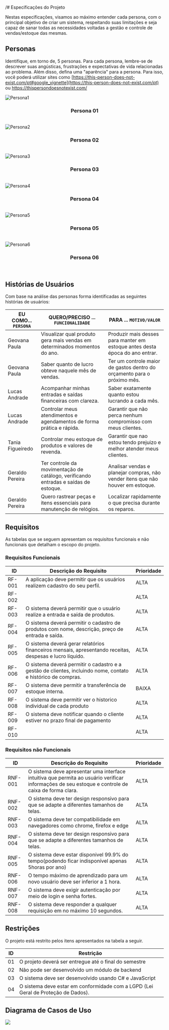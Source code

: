 /# Especificações do Projeto

Nestas especificações, visamos ao máximo entender cada persona, com o principal objetivo de criar um sistema, respeitando suas limitações e seja capaz 
de sanar todas as necessidades voltadas a gestão e controle de vendas/estoque das mesmas.

## Personas

Identifique, em torno de, 5 personas. Para cada persona, lembre-se de descrever suas angústicas, frustrações e expectativas de vida relacionadas ao problema. Além disso, defina uma "aparência" para a persona. Para isso, você poderá utilizar sites como [https://this-person-does-not-exist.com/pt#google_vignette](https://this-person-does-not-exist.com/pt) ou https://thispersondoesnotexist.com/ 


<img src="https://github.com/ICEI-PUC-Minas-PMV-ADS/pmv-ads-2025-1-e2-proj-int-t3-autonomize/blob/c68b1d6eff6adff121fbcfbab58807eda6cbe09b/docs/personas/GeovanaPaula-Persona.jpg" alt="Persona1"/>

<h3><p align="center"><b>Persona 01</b></p></h2></br>

<img src="https://github.com/ICEI-PUC-Minas-PMV-ADS/pmv-ads-2025-1-e2-proj-int-t3-autonomize/blob/c68b1d6eff6adff121fbcfbab58807eda6cbe09b/docs/personas/LucasAndrade-Persona.jpg" alt="Persona2"/>

<h3><p align="center"><b>Persona 02</b></p></h2></br>

<img src="https://github.com/ICEI-PUC-Minas-PMV-ADS/pmv-ads-2025-1-e2-proj-int-t3-autonomize/blob/586fd086e60cf6f999c70f869c83a44608054b67/docs/personas/TaniaFigueiredo-Persona.jpg" alt="Persona3">

<h3><p align="center"><b>Persona 03</b></p></h2></br>

<img src="https://github.com/ICEI-PUC-Minas-PMV-ADS/pmv-ads-2025-1-e2-proj-int-t3-autonomize/blob/d44a05de6b31d3c17d0c07648abc4fa6b0e852a9/docs/personas/JoaoSilva-Persona.png" alt="Persona4">

<h3><p align="center"><b>Persona 04</b></p></h2></br>

<img src="https://github.com/ICEI-PUC-Minas-PMV-ADS/pmv-ads-2025-1-e2-proj-int-t3-autonomize/blob/dc6e28062fcbfea820c5d8d615304862f7c06bd3/docs/personas/ValdireneSantos-Persona.png" alt="Persona5">

<h3><p align="center"><b>Persona 05</b></p></h2></br>

<img src="https://github.com/ICEI-PUC-Minas-PMV-ADS/pmv-ads-2025-1-e2-proj-int-t3-autonomize/blob/dc6e28062fcbfea820c5d8d615304862f7c06bd3/docs/personas/GeraldoPereira-Persona.png" alt="Persona6">

<h3><p align="center"><b>Persona 06</b></p></h2></br>

## Histórias de Usuários

Com base na análise das personas forma identificadas as seguintes histórias de usuários:

|EU COMO... `PERSONA`| QUERO/PRECISO ... `FUNCIONALIDADE` |PARA ... `MOTIVO/VALOR`                 |
|--------------------|------------------------------------|----------------------------------------|
|Geovana Paula  | Visualizar qual produto gera mais vendas em determinados momentos do ano. | Produzir mais desses para  manter em estoque antes desta época do ano entrar.|
|Geovana Paula       | Saber quanto de lucro obteve naquele mês de vendas.                 | Ter um controle maior de gastos dentro do orçamento para o próximo mês. |
|Lucas Andrade       | Acompanhar minhas entradas e saídas financeiras com clareza.                 | Saber exatamente quanto estou lucrando a cada mês. |
|Lucas Andrade       | Controlar meus atendimentos e agendamentos de forma prática e rápida.                 | Garantir que não perca nenhum compromisso com meus clientes. |
|Tania Figueiredo       | Controlar meu estoque de produtos e valores de revenda.                 | Garantir que nao estou tendo prejuizo e melhor atender meus clientes. |
|Geraldo Pereira| Ter controle da movimentação de catálogo, verificando entradas e saídas de estoque.|Analisar vendas e planejar compras, não vender itens que não houver em estoque. |
| Geraldo Pereira | Quero rastrear peças e itens essenciais para manutenção de relógios. | Localizar rapidamente o que precisa durante os reparos.| Geraldo Pereira | Receber alertas quando o estoque de peças específicas estiver baixo. | Fazer pedidos com antecedência e não ficar sem material. | Geraldo Pereira | Quero garantir que sempre tenha mercadorias para reposição | Atender todos os clientes sem atrasos.


## Requisitos

As tabelas que se seguem apresentam os requisitos funcionais e não funcionais que detalham o escopo do projeto.

### Requisitos Funcionais

|ID    | Descrição do Requisito  | Prioridade |
|------|-----------------------------------------|----|
|RF-001| A aplicação deve permitir que os usuários realizem cadastro do seu perfil. | ALTA | 
|RF-002|     | ALTA |
|RF-003|  O sistema deverá permitir que o usuário realize a entrada e saída de produtos. | ALTA |
|RF-004|  O sistema deverá permitir o cadastro de produtos com nome, descrição, preço de entrada e saída. | ALTA |
|RF-005|  O sistema deverá gerar relatórios financeiros mensais, apresentando receitas, despesas e lucro líquido. | ALTA |
|RF-006|  O sistema deverá permitir o cadastro e a gestão de clientes, incluindo nome, contato e histórico de compras. | ALTA |
|RF-007| O sistema deve permitir a transferência de estoque interna. | BAIXA |
|RF-008| O sistema deve permitir ver o historico individual de cada produto | ALTA |
|RF-009| O sistema deve notificar quando o cliente estiver no prazo final de pagamento  | ALTA |
|RF-010|  | ALTA |



### Requisitos não Funcionais

|ID     | Descrição do Requisito  |Prioridade |
|-------|-------------------------|----|
|RNF-001| O sistema deve apresentar uma interface intuitiva que permita ao usuário verificar informações de seu estoque e controle de caixa de forma clara. | ALTA | 
|RNF-002| O sistema deve ter design responsivo para que se adapte a diferentes tamanhos de telas. | ALTA | 
|RNF-003| O sistema deve ter compatibilidade em navegadores como chrome, firefox e edge | ALTA | 
|RNF-004| O sistema deve ter design responsivo para que se adapte a diferentes tamanhos de telas. | ALTA |
|RNF-005| O sistema deve estar disponivel 99.9% do tempo(podendo ficar indisponível apenas 5horas por ano)| ALTA | 
|RNF-006| O tempo máximo de aprendizado para um novo usuário deve ser inferior a 1 hora. | ALTA |
|RNF-007| O sistema deve exigir autenticação por meio de login e senha fortes. | ALTA |
|RNF-008| O sistema deve responder a qualquer requisição em no máximo 10 segundos. | ALTA |

## Restrições

O projeto está restrito pelos itens apresentados na tabela a seguir.

|ID| Restrição                                             |
|--|-------------------------------------------------------|
|01| O projeto deverá ser entregue até o final do semestre |
|02| Não pode ser desenvolvido um módulo de backend        |
|03| O sistema deve ser desenvolvido usando C# e JavaScript|
|04| O sistema deve estar em conformidade com a LGPD (Lei Geral de Proteção de Dados).        |



## Diagrama de Casos de Uso

<img src="https://github.com/ICEI-PUC-Minas-PMV-ADS/pmv-ads-2025-1-e2-proj-int-t3-autonomize/blob/main/docs/img/Diagrama%20de%20caso%20de%20uso.png">

